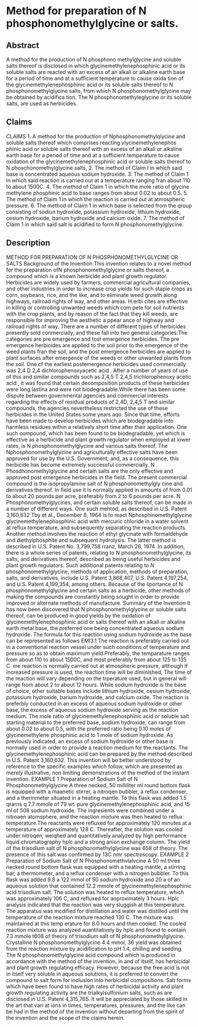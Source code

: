 # Method for preparation of N phosphonomethylglycine or salts.

## Abstract
A method for the production of N phosphono methylglycine and soluble salts thereof is disclosed in which glycinemethylenephosphinic acid or its soluble salts are reacted with an excess of an alkali or alkaline earth base for a period of time and at a sufficient temperature to cause oxida tion of the glycinemethylenephosphinic acid or its soluble salts thereof to N phosphonomethylglycine salts, from which N phosphonomethylglycine may be obtained by acidifica tion. The N phosphonomethyleglycine or its soluble salts, are used as herbicides.

## Claims
CLAIMS 1. A method for the production of Nphosphonomethylqlycine and soluble salts thereof which comprises reacting vlycinemethylenephos phinic acid or soluble salts thereof with an excess of an alkali or alkaline earth base for a period of time and at a sufficient temperature to cause oxidation of the glycinemethylenephosphinic acid or soluble salts thereof to N phoschonomethylglycine salts, 2. The method of Claim I in which said base is concentrated aqueous sodium hydroxide. 3. The method of Claim 1 in which said reaction is carried out at a temperature ranging fran about 110 to about 1500C. 4. The method of Claim 1 in which the mole ratio of glycine methylene phosphinic acid to base ranges from about 0.02 to about 0.5. 5. The method of Claim 1 in which the reaction is carried out at atmospheric pressure. 6. The method of Claim 1 in which base is selected from the qroup consisting of sodiun hydroxide, potassium hydroxide, lithium hydroxide, cesium hydroxide, barium hydroxide and calcium oxide. 7. The method of Claim 1 in which said salt is acidified to form N phosphonomethylglycine.

## Description
METHOD FOR PREPARATION OF N PHOSPHONOMETHYLGLYCINE OR SALTS Background of the Invention This invention relates to a novel method for the preparation ofN phosphonomethylglycine or salts thereof, a compound which is a known herbicide and plant growth regulator. Herbicides are widely used by farmers, commercial agricultural companies, and other industries in order to increase crop yields for such staple crops as corn, soybeans, rice, and the like, and to eliminate weed growth along highways, railroad rights of way, and other areas. H.erbi cites are effective in killing or controlling unwanted weeds which com pete for soil nutrients with the crop plants, and by reason of the fact that they kill weeds, are responsible for improving the aesthetic a ppear ance of highway and railroad rights of way. There are a number of different types of herbicides presently sold conmercially, and these fall into two general categories.The categories are pre emergence and tost emergence herbicides. The pre emergence herbicides are applied to the soil prior to the emergence of the weed plants fran the soil, and the post emergence herbicides are applied to plant surfaces after emergence of the weeds or other unwanted plants from the soil. One cf the earliest postemergence herbicides used commercially was 2,4 D 2,4 dichlorophenoxyacetic acid . After a number of years of use of this and similar compounds such as 2,4,5 T 2,4,5 trichlorophenoxy acetic acid , it was found that certain decomposition products of these herbicides were long lastina and were not biodegradable.While there has been some dispute between governmental agencies and commercial interests regarding the effects of residual products of 2,4D, 2,4,5 T and similar compounds, the agencies nevertheless restricted the use of these herbicides in the United States some years aqo. Since that time, efforts have been made to develop herbicides which are biodegradable into harmless residues within a relatively short time after their application. One such compound, which has been found to be biodegradable, yet which is effective as a herbicide and plant growth regulator when employed at lower rates, is N phosphonomethylglycine and various salts thereof. The Nphosphonomethylglycine and agriculturally effective salts have been approved for use by the U.S. Government, and, as a consequence, this herbicide has become extremely successful commercially. N Phosdhonomethylglycine and certain salts are the only effective and approved post emergence herbicides in the field. The present commercial compound is the isopropylamine salt of N phosphonomethylgly cine and derivatives thereof. In field use it is normally applied in amounts of from 0.01 to about 20 pounds per acre, preferably from 2 to 6 pounds per acre. N Phosphonomethylglycines, and certain soluble salts thereof, can be made in a number of different ways. One such mehtod, as described in U.S. Patent 3,160,632 Tby et al., December 8, 1964 is to react Nphosphinomethylglycine glycinemethylenephosphinic acid with mercuric chloride in a water solvent at reflux temperature, and subsequently separating the reaction products. Another method involves the reaction of ethyl glycinate with formaldehyde and diethylphosphite and subsequent hydrolysis. The latter method is described in U.S. Patent No. 3,799,758 rranz, March 26, 1974 .In addition, there is a whole series of patents, relating to N phosphonomethylglycine, its salts, and derivatives thereof, described as being useful herbicides and plant growth regulators. Such additional patents relating to N phosphonomethylglycine, methods of application, methods of preparation, salts, and derivatives, include U.S. Patent 3,868,407, U.S. Patent 4,197,254, and U.S. Patent 4,199,354, among others. Because of the iiportance of N phosphonomethylglycine and certain salts as a herbicide, other methods of making the compounds are constantly being sought in order to provide improved or alternate methods of manufacture. Summary of the Invention It has now been discovered that N phosphonomethylglycine or soluble salts thereof, can be produced in good yields by the oxidation of glycinemethylenephosphinic acid or salts thereof with an alkali or alkaline earth metal base, the preferred one being concentrated aqueous sodium hydroxide. The formula for this reaction using sodium hydroxide as the base can be represented as follows EMI3.1 The reaction is preferably carried out in a conventional reaction vessel under such conditions of temperature and pressure so as to obtain maximum yield.Preferably, the temparature ranges from about 110 to about 1500C, and most preferably from about 125 to 135 C. me reaction is normally carried out at atmospheric pressure, although if increased pressure is used, the reaction time will be diminished, The time of the reaction will vary depending on the trperature used, but in general will range from about 2 to about 12 hours. While sodium hydroxide is the base of choice, other suitable bases include lithium hydroxide, cesium hydroxide, potassium hydroxide, barium hydroxide, and calcium oxide. The reaction is preferbly conducted in an excess of aqueous sodium hydroxide or other base, the excess of aqueous sodium hydroxide serving as the reaction medium. The mole ratio of glycinemethylenephosphinic acid or soluble salt starting material to the preferred base, sodium hydroxide, can range from about 0.02 to about 0.5, with the preferred ratio being 0.10 moles of glycinemethylene phosphinic acid to 1 mole of sodium hydroxide. As previously indicated, an excess of sodium hydroxide or other base is normally used in order to provide a reaction medium for the reactants. The glycinemethylenephosphinic acid can be prepared by the method described in U.S. Patent 3,160,632. This invention will be better understood by reference to the specific examples which follow, which are presented as merely illustrative, non limiting demonstrations of the method of the instant invention. EXAMPLE 1 Preparation of Sodium Salt of N Phosphonomethylglycine A three necked, 50 milliliter ml round bottom flask is equipped with a maanetic stirrer, a nitroqen bubbler, a reflux condenser, and a therinmeter situated in a heating mantle. To this flask was added 1.5 qrarns q 7.7 mmole of 79 wt. pure glycinemethylenephosphinic acid, and 15 ml of 508 sodium hydroxide. The ingresients were combined under a nitroaen atomsphere, and the reaction mixture was then heated to reflux temperature.The reactants were refluxed for approximately 120 minutes at a temperature of approximately 128 C. Thereafter, the solution was cooled under nitroqen, weiqhed and quantitatively analyzed by high performance liquid chromatography hplc and a strong anion exchange column. The yield of the trisodium salt of N phosphonomethylglycine was 658 of theory. The presence of this salt was confirmed by 13C nmr spectroscopy. EXAMPLE 2 Preparation of Sodium Salt of N Phosphonomethvlalvcine A 50 ml three necked round bottom flask was equipped with a heating mantle, a stirring bar, a thermometer, and a reflux condenser with a nitrogen bubbler. To this flask was added 9.8 a 122 mmol of 50 sodium hydroxide and 20 a of an aqueous solution that contained 12.2 mmole of glycinemethylenephosphinic acid trisodium salt. The solution was heated to reflux temperature, which was approximately 106 C, and refluxed for aoproximately 3 hours. Hplc analysis indicated that the reaction was very sluggish at this temperature. The apparatus was mcdified for distillation and water was distilled until the temperature of the reaction mixture reached 130 C. The mixture was maintained at this temp erature for 8.0 hours and then cooled. The cooled reaction mixture was analyzed auantitatively by hplc and found to contain 7.3 mmole t608 of theory of trisodium salt of N phosphonomethylglycine. Crystalline N phosphonomethylglycine 4.4 mmol, 36 yield was obtained from the reaction mixture by acidification to pH 1.4, chilling and seeding. The N phosphonomethylglycine acid compound which is produced in accordance with the method of the invention, in and of itself, has herbicidal and plant growth regulating efficacy. However, because the free acid is not in itself very soluble in aqueous solutions, it is preferred to convert the compound to salt form for inclusion into herbicidal compositions. Salt forms which have been found to have high rates of herbicidal activity and plant growth regulating activity are the trialkylsulfonium salts, such as are disclosed in U.S. Patent 4,315,765. It will be appreciated by those skilled in the art that vari at ions in times, temperatures, pressures, and the like can be had in the method of the invention without departing from the spirit of the invention and the scope of the claims herein.